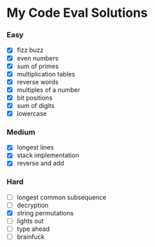 # My Code Eval Solutions

### Easy

- [x] fizz buzz
- [x] even numbers
- [x] sum of primes
- [x] multiplication tables
- [x] reverse words
- [x] multiples of a number
- [x] bit positions
- [x] sum of digits
- [x] lowercase

### Medium

- [x] longest lines
- [x] stack implementation
- [x] reverse and add

### Hard

- [ ] longest common subsequence
- [ ] decryption
- [x] string permutations
- [ ] lights out
- [ ] type ahead
- [ ] brainfuck